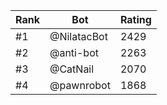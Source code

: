 Rank|Bot|Rating
---|---|---
#1|@NilatacBot|2429
#2|@anti-bot|2263
#3|@CatNail|2070
#4|@pawnrobot|1868
